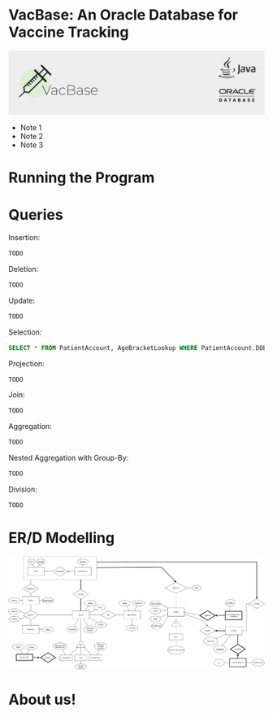 # VacBase: An Oracle Database for Vaccine Tracking
![Logo for VacBase on a Banner.](data/Logo2.png?raw=true "VacBase Banner")

- Note 1
- Note 2
- Note 3

# Running the Program

# Queries
Insertion:
``` sql
TODO
```

Deletion:
``` sql
TODO
```

Update:
``` sql
TODO
```

Selection:
``` sql
SELECT * FROM PatientAccount, AgeBracketLookup WHERE PatientAccount.DOB = ageBracketLookup.DOB
```

Projection:
``` sql
TODO
```

Join:
``` sql
TODO
```

Aggregation:
``` sql
TODO
```

Nested Aggregation with Group-By:
``` sql
TODO
```

Division:
``` sql
TODO
```

# ER/D Modelling
![Entity Relationship Diagram](data/ERDiagram.png?raw=true "Entity Relationship Diagram")

# About us! 